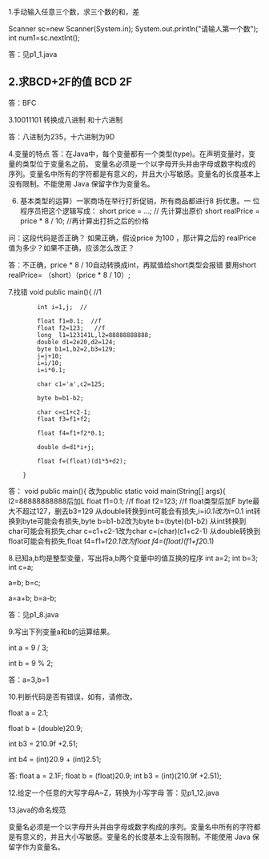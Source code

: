 1.手动输入任意三个数，求三个数的和，差

Scanner sc=new  Scanner(System.in);
System.out.println("请输人第一个数");
int  num1=sc.nextInt();

答：见p1_1.java

2.求BCD+2F的值
  BCD
   2F
------
答：BFC

3.10011101  转换成八进制  和十六进制

答：八进制为235，十六进制为9D

4.变量的特点
答：在Java中，每个变量都有一个类型(type)。在声明变量时，变量的类型位于变量名之前。
 变量名必须是一个以字母开头并由字母或数字构成的序列。变量名中所有的字符都是有意义的，并且大小写敏感。变量名的长度基本上没有限制。不能使用 Java 保留字作为变量名。

6. 基本类型的运算）一家商场在举行打折促销，所有商品都进行8 折优惠。一
位程序员把这个逻辑写成：
short price = ...; // 先计算出原价
short realPrice = price * 8 / 10; //再计算出打折之后的价格

问：这段代码是否正确？
如果正确，假设price  为100 ，那计算之后的
realPrice值为多少？如果不正确，应该怎么改正？

答：不正确，price * 8 / 10自动转换成int，再赋值给short类型会报错
要用short realPrice= （short）（price * 8 / 10）; 





7.找错
	void public main(){   //1   

			int i=1,j;  // 

			float f1=0.1;  //f
			float f2=123;   //f
			long  l1=123141L,l2=88888888888;
			double d1=2e20,d2=124;
			byte b1=1,b2=2,b3=129;
			j=j+10;
			i=i/10;
			i=i*0.1;

			char c1='a',c2=125;

			byte b=b1-b2;

			char c=c1+c2-1;   
			float f3=f1+f2;

			float f4=f1+f2*0.1;

			double d=d1*i+j;

			float f=(float)(d1*5+d2);
	
		}
	
答：	 void public main(){ 改为public  static void main(String[] args){ 
		l2=88888888888后加L
		float f1=0.1;  //f    float f2=123;   //f float类型后加F
		byte最大不超过127，删去b3=129
		从double转换到int可能会有损失,i=i*0.1改为i*=0.1
		int转换到byte可能会有损失,byte b=b1-b2改为byte b=(byte)(b1-b2)
		从int转换到char可能会有损失,char c=c1+c2-1改为char c=(char)(c1+c2-1)
		从double转换到float可能会有损失,float f4=f1+f2*0.1改为float f4=(float)(f1+f2*0.1)



8.已知a,b均是整型变量，写出将a,b两个变量中的值互换的程序
int   a=2;
int  b=3;
int  c=a;

a=b;
b=c;


a=a+b;
b=a-b;

答：见p1_8.java

9.写出下列变量a和b的运算结果。

int a = 9 / 3;

int b = 9 % 2;

答：a=3,b=1


10.判断代码是否有错误，如有，请修改。

float a = 2.1;

float b = (double)20.9;

int b3 = 210.9f +2.51;

int b4 = (int)20.9 + (int)2.51;

答: float a = 2.1F;
	float b = (float)20.9;
	 int b3 = (int)(210.9f +2.51);

12.给定一个任意的大写字母A~Z，转换为小写字母
答：见p1_12.java

13.java的命名规范
       
变量名必须是一个以字母开头并由字母或数字构成的序列。变量名中所有的字符都是有意义的，并且大小写敏感。变量名的长度基本上没有限制。不能使用 Java 保留字作为变量名。

















		